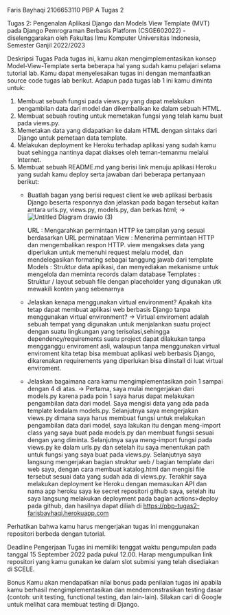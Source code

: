 Faris Bayhaqi
2106653110
PBP A
Tugas 2

Tugas 2: Pengenalan Aplikasi Django dan Models View Template (MVT) pada Django
Pemrograman Berbasis Platform (CSGE602022) - diselenggarakan oleh Fakultas Ilmu Komputer Universitas Indonesia, Semester Ganjil 2022/2023

Deskripsi Tugas
Pada tugas ini, kamu akan mengimplementasikan konsep Model-View-Template serta beberapa hal yang sudah kamu pelajari selama tutorial lab. Kamu dapat menyelesaikan tugas ini dengan memanfaatkan source code tugas lab berikut. Adapun pada tugas lab 1 ini kamu diminta untuk:

1. Membuat sebuah fungsi pada views.py yang dapat melakukan pengambilan data dari model dan dikembalikan ke dalam sebuah HTML.
2. Membuat sebuah routing untuk memetakan fungsi yang telah kamu buat pada views.py.
3. Memetakan data yang didapatkan ke dalam HTML dengan sintaks dari Django untuk pemetaan data template.
4. Melakukan deployment ke Heroku terhadap aplikasi yang sudah kamu buat sehingga nantinya dapat diakses oleh teman-temanmu melalui Internet.
5. Membuat sebuah README.md yang berisi link menuju aplikasi Heroku yang sudah kamu deploy serta jawaban dari beberapa pertanyaan berikut:
   - Buatlah bagan yang berisi request client ke web aplikasi berbasis Django beserta responnya dan jelaskan pada bagan tersebut kaitan antara urls.py, views.py,
     models.py, dan berkas html;
     ->![Untitled Diagram drawio (3)](https://user-images.githubusercontent.com/94624202/190207366-f071378a-13ac-45cc-be84-64bb9d29d5b8.png)
       
       URL       : Mengarahkan permintaan HTTP ke tampilan yang sesuai berdasarkan URL perminataan
       View      : Menerima permintaan HTTP dan mengembalikan respon HTTP. view mengakses data yang diperlukan untuk memenuhi request melalu model, dan mendelegasikan
                   formating sebagai tanggung jawab dari template
       Models    : Struktur data aplikasi, dan menyediakan mekanisme untuk mengelola dan meminta records dalam database
       Templates : Struktur / layout sebuah file dengan placeholder yang digunakan utk mewakili konten yang sebenarnya

   - Jelaskan kenapa menggunakan virtual environment? Apakah kita tetap dapat membuat aplikasi web berbasis Django tanpa menggunakan virtual environment?
     -> Virtual enviroment adalah sebuah tempat yang digunakan untuk menjalankan suatu project dengan suatu lingkungan yang terisolasi,sehingga dependency/requirements
        suatu project dapat dilakukan tanpa mengganggu enviroment asli, walaupun tanpa menggunakan virtual enviroment kita tetap bisa membuat aplikasi web berbasis
        Django, dikarenakan requirements yang diperlukan bisa diinstall di luat virtual enviroment.
     
   - Jelaskan bagaimana cara kamu mengimplementasikan poin 1 sampai dengan 4 di atas.
     -> Pertama, saya mulai mengerjakan dari models.py karena pada poin 1 saya harus dapat melakukan pengambilan data dari model. Saya mengisi data yang ada pada
        template kedalam models.py. Selanjutnya saya mengerjakan views.py dimana saya harus membuat fungsi untuk melakukan pengambilan data dari model, saya lakukan
        itu dengan meng-import class yang saya buat pada models.py dan membuat fungsi sesuai dengan yang diminta. Selanjutnya saya meng-import fungsi pada views.py
        ke dalam urls.py dan setelah itu saya menentukan path untuk fungsi yang saya buat pada views.py. Selanjutnya saya langsung mengerjakan bagian struktur web /
        bagian template dari web saya, dengan cara membuat katalog.html dan mengisi file tersebut sesuai data yang sudah ada di views.py. Terakhir saya melakukan
        deployment ke Heroku dengan memasukan API  dan nama app heroku saya ke secret repositori github saya, setelah itu saya langsung melakukan deployment pada 
        bagian actions>deploy pada github, dan hasilnya dapat diliah di https://pbp-tugas2-farisbayhaqi.herokuapp.com
   
Perhatikan bahwa kamu harus mengerjakan tugas ini menggunakan repositori berbeda dengan tutorial.

Deadline Pengerjaan
Tugas ini memiliki tenggat waktu pengumpulan pada tanggal 15 September 2022 pada pukul 12.00. Harap mengumpulkan link repositori yang kamu gunakan ke dalam slot submisi yang telah disediakan di SCELE.

Bonus
Kamu akan mendapatkan nilai bonus pada penilaian tugas ini apabila kamu berhasil mengimplementasikan dan mendemonstrasikan testing dasar (contoh: unit testing, functional testing, dan lain-lain). Silakan cari di Google untuk melihat cara membuat testing di Django.
